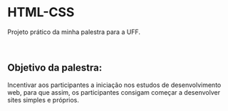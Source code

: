 # HTML-CSS
Projeto prático da minha palestra para a UFF.

<br>

<h2>Objetivo da palestra: </h2>
<p>Incentivar aos participantes a iniciação nos estudos de desenvolvimento web, para que assim, os participantes consigam começar a desenvolver sites simples e próprios. </p> 
